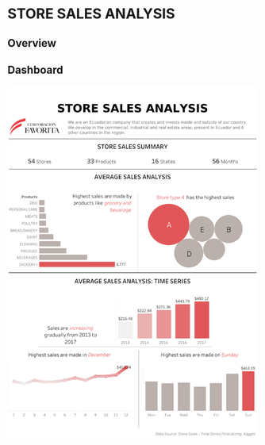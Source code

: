 # STORE SALES ANALYSIS
## Overview
## Dashboard
![](https://github.com/levuthuynga/Tableau-Projects/blob/main/Images/Dashboard%203.png)
